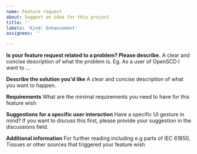 ```yaml
---
name: Feature request
about: Suggest an idea for this project
title: ''
labels: 'Kind: Enhancement'
assignees: ''

---
```


**Is your feature request related to a problem? Please describe.**
A clear and concise description of what the problem is. Eg. As a user of OpenSCD I want to ...

**Describe the solution you'd like**
A clear and concise description of what you want to happen.

**Requirements**
What are the minimal requirements you need to have for this feature wish

**Suggestions for a specific user interaction**
Have a specific UI gesture in mind? If you want to discuss this first, please provide your suggestion in the discussions field.

**Additional information**
For further reading including e.g parts of IEC 61850, Tissues or other sources that triggered your feature wish
